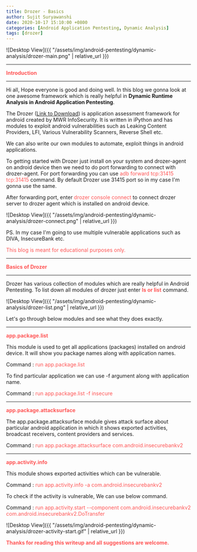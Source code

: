 ```yaml
---
title: Drozer - Basics
author: Sujit Suryawanshi
date: 2020-10-17 15:10:00 +0800
categories: [Android Application Pentesting, Dynamic Analysis]
tags: [drozer]
---
```


![Desktop View]({{ "/assets/img/android-pentesting/dynamic-analysis/drozer-main.png" | relative_url }})

---

<strong><span style="color:#ff5555">Introduction</span></strong>

---

Hi all, Hope everyone is good and doing well. In this blog we gonna look at one awesome framework which is really helpful in **Dynamic Runtime Analysis in Android Application Pentesting**.

The Drozer ([Link to Download](https://labs.f-secure.com/tools/drozer/)) is application assessment framework for android created by MWR InfoSecurity. It is written in iPython and has modules to exploit android vulnerabilities such as Leaking Content Providers, LFI, Various Vulnerability Scanners, Reverse Shell etc.

We can also write our own modules to automate, exploit things in android applications.

To getting started with Drozer just install on your system and drozer-agent on android device then we need to do port forwarding to connect with drozer-agent.
For port forwarding you can use <span style="color:#ff5555">adb forward tcp:31415 tcp:31415</span> command. By default Drozer use 31415 port so in my case I'm gonna use the same.

After forwarding port, enter <span style="color:#ff5555">drozer console connect</span> to connect drozer server to drozer agent which is installed on android device.

![Desktop View]({{ "/assets/img/android-pentesting/dynamic-analysis/drozer-connect.png" | relative_url }})

PS. In my case I'm going to use multiple vulnerable applications such as DIVA, InsecureBank etc.

<span style="color:#ff5555">This blog is meant for educational purposes only.</span>

---

<strong><span style="color:#ff5555">Basics of Drozer</span></strong>

---

Drozer has various collection of modules which are really helpful in Android Pentesting. To list down all modules of drozer just enter <strong><span style="color:#ff5555">ls or list</span></strong> command.

![Desktop View]({{ "/assets/img/android-pentesting/dynamic-analysis/drozer-list.png" | relative_url }})

Let's go through below modules and see what they does exactly.

---

<strong><span style="color:#ff5555">app.package.list</span></strong>

This module is used to get all applications (packages) installed on android device.
It will show you package names along with application names.

Command : <span style="color:#ff5555">run app.package.list</span>

To find particular application we can use -f argument along with application name.

Command : <span style="color:#ff5555">run app.package.list -f insecure</span>

---

<strong><span style="color:#ff5555">app.package.attacksurface</span></strong>

The app.package.attacksurface module gives attack surface about particular android application in which it shows exported activities, broadcast receivers, content providers and services.

Command : <span style="color:#ff5555">run app.package.attacksurface com.android.insecurebankv2</span>

---

<strong><span style="color:#ff5555">app.activity.info</span></strong>

This module shows exported activities which can be vulnerable.

Command : <span style="color:#ff5555">run app.activity.info -a com.android.insecurebankv2</span>

To check if the activity is vulnerable, We can use below command.

Command : <span style="color:#ff5555">run app.activity.start --component com.android.insecurebankv2 com.android.insecurebankv2.DoTransfer</span>

![Desktop View]({{ "/assets/img/android-pentesting/dynamic-analysis/drozer-activity-start.gif" | relative_url }})











<span style="color:#ff5555">**Thanks for reading this writeup and all suggestions are welcome.**</span>
